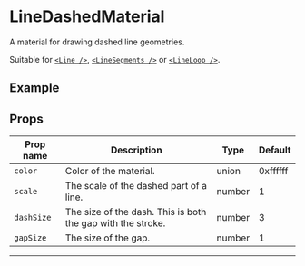 # LineDashedMaterial

  <script setup>
  import LineDashedMaterial from '../../examples/LineDashedMaterial.vue'
  </script>

A material for drawing dashed line geometries.

Suitable for [`<Line />`](/components/Objects/Line), [`<LineSegments />`](/components/Objects/LineSegments) or [`<LineLoop />`](/components/Objects/LineLoop).

## Example

  <ClientOnly>
  <LineDashedMaterial />
  </ClientOnly>


## Props

| Prop name | Description                                                 | Type   | Default  |
| --------- | ----------------------------------------------------------- | ------ | -------- |
|` color     `| Color of the material.                                      | union  | 0xffffff |
|` scale     `| The scale of the dashed part of a line.                     | number | 1        |
|` dashSize  `| The size of the dash. This is both the gap with the stroke. | number | 3        |
|` gapSize   `| The size of the gap.                                        | number | 1        |

---

